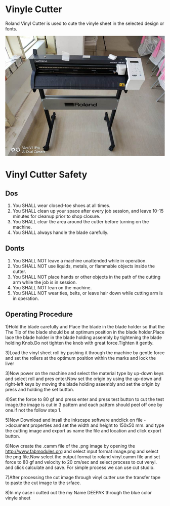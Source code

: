 # Vinyle Cutter

Roland Vinyl Cutter is used to cute the vinyle sheet in the selected design or fonts.

![deepak_repo](img/vinylecutter.jpeg)

# Vinyl Cutter Safety

## Dos
1) You SHALL wear closed-toe shoes at all times.
2) You SHALL clean up your space after every job session, and leave 10-15 minutes for cleanup prior to shop closure.
3) You SHALL clear the area around the cutter before turning on the machine.
4) You SHALL always handle the blade carefully.

## Donts

1) You SHALL NOT leave a machine unattended while in operation.
2) You SHALL NOT use liquids, metals, or flammable objects inside the cutter.
3) You SHALL NOT place hands or other objects in the path of the cutting arm while the job is in session.
4) You SHALL NOT lean on the machine.
5) You SHALL NOT wear ties, belts, or leave hair down while cutting arm is in operation.


## Operating Procedure

1)Hold the blade carefully and Place the blade in the blade holder so that the The Tip of the blade should be at optimum position in the blade holder.Place lace the blade holder in the blade holding assembly by tightening the blade holding Knob.Do not tighten the knob with great force.Tighten it gently.

3)Load the vinyl sheet roll by pushing it through the machine by gentle force and set the rollers at the optimum position within the marks and lock the liver

3)Now power on the machine and select the material type by up-down keys and select roll and pres enter.Now set the origin by using the up-down and right-left  keys by moving the blade holding assembly and set the origin by press and holding the set button.

4)Set the force to 80 gf and press enter and press test button to cut the test image.the image is cut in 3 pattern and each pattern should peel off one by one.if not the follow step 1.

5)Now Download and insall the inkscape software andclick on file ->document properties and  set the width and height to 150x50 mm. and type the cutting image and export as name the file and location and click export button.

6)Now create the .camm file of the .png image by opening the http://www.fabmodules.org and select input format image.png and select the png file.Now select the output format to roland vinyl.camm file and set force to 80 gf and velocity to 20 cm/sec and select process to cut venyl. and click calculate and save.
For simple process we can use cut studio.

7)After processing the cut image through vinyl cutter use the transfer tape to paste the cut image to the srface.

8)In my case i cutted out the my Name DEEPAK through the blue color vinyle sheet
